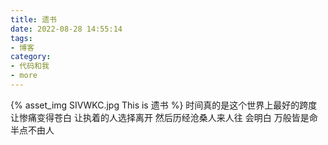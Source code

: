 ```yaml
---
title: 遗书
date: 2022-08-28 14:55:14
tags:
- 博客
category:
- 代码和我
- more
---
```

{% asset_img SIVWKC.jpg This is 遗书 %}
时间真的是这个世界上最好的跨度  让惨痛变得苍白  让执着的人选择离开  然后历经沧桑人来人往  会明白  万般皆是命 半点不由人
